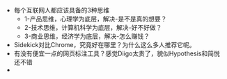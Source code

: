 - 每个互联网人都应该具备的3种思维
	- 1-产品思维，心理学为底层，解决-是不是真的想要？
	- 2-技术思维，计算机科学为底层，解决-好不好做？
	- 3-商业思维，经济学为底层，解决-怎么赚钱？
- Sidekick对比Chrome，究竟好在哪里？为什么这么多人推荐它呢。
- 有没有便宜一点的网页标注工具？感觉Diigo太贵了，貌似Hypothesis和简悦还不错
-